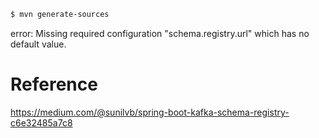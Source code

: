 ```bash
$ mvn generate-sources
```

error:  Missing required configuration "schema.registry.url" which has no default value.


# Reference
https://medium.com/@sunilvb/spring-boot-kafka-schema-registry-c6e32485a7c8